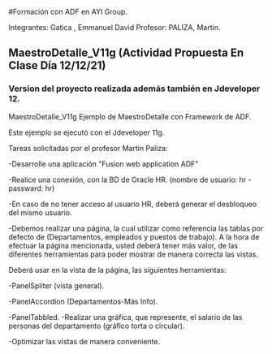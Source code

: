 #Formación con ADF en AYI Group.

Integrantes:
Gatica , Emmanuel David
Profesor:
PALIZA, Martin.

## MaestroDetalle_V11g (Actividad Propuesta En Clase Día  12/12/21)
### Version del proyecto realizada además también en Jdeveloper 12.
MaestroDetalle_V11g
Ejemplo de MaestroDetalle con Framework de ADF.

Este ejemplo se ejecutó con el Jdeveloper 11g.

Tareas solicitadas por el profesor Martin Paliza:

-Desarrolle una aplicación "Fusion web application ADF"

-Realice una conexión, con la BD de Oracle HR. (nombre de usuario: hr - passward: hr)

-En caso de no tener acceso al usuario HR, deberá generar el desbloqueo del mismo usuario.

-Debemos realizar una página, la cual utilizar como referencia las tablas por defecto de (Departamentos, empleados y puestos de trabajo). A la hora de efectuar la página mencionada, usted deberá tener más valor, de las diferentes herramientas para poder mostrar de manera correcta las vistas.

Deberá usar en la vista de la página, las siguientes herramientas:

-PanelSpliter (vista general).

-PanelAccordion (Departamentos-Más Info).

-PanelTabbled. -Realizar una gráfica, que represente, el salario de las personas del departamento (gráfico torta o circular).

-Optimizar las vistas de manera conveniente.
